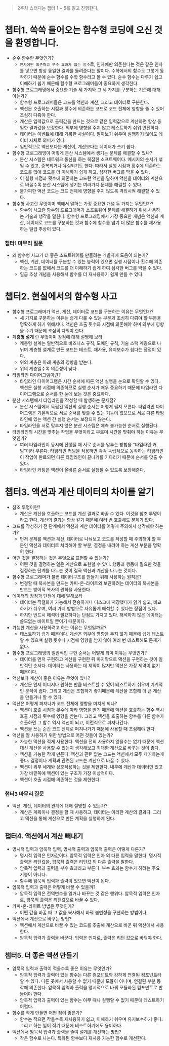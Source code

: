 > 2주차 스터디는 챕터 1 ~ 5를 읽고 진행한다.

# 챕터1. 쏙쏙 들어오는 함수형 코딩에 오신 것을 환영합니다.

- 순수 함수란 무엇인가?
  - `인자에만 의존하고 부수 효과가 없는 함수`로, 인자에만 의존한다는 것은 같은 인자를 넣으면 항상 동일한 결과를 돌려준다는 말이다. 수학에서의 함수도 그렇게 동작하기 때문에 순수 함수를 수학 함수라고 볼 수 있다. 순수 함수는 다루기 쉽고 이해하기 쉽기 때문에 함수형 프로그래머들이 중요하게 생각한다.
- 함수형 프로그래밍에서 중요한 기술 세 가지와 그 세 가지를 구분하는 기준에 대해 아는가?
  - 함수형 프로그래머들은 코드를 액션과 계산, 그리고 데이터로 구분한다.
  - 액션은 호출하는 시점과 횟수에 의존하는 코드로 코드 전체에 영향을 줄 수 있어 조심히 다뤄야 한다.
  - 계산은 입력값으로 출력값을 만드는 것으로 같은 입력값으로 계산하면 항상 동일한 결과값을 보장한다. 외부에 영향을 주지 않고 테스트하기 쉬워 안전하다.
  - 데이터는 이벤트에 대해 기록한 사실이다. 알아보기 쉬우며 실행하지 않아도 데이터 자체로 의미가 있다.
  - 일반적으로 액션보다는 계산이, 계산보다는 데이터가 쓰기 쉽다.
- 함수형 프로그래밍이 어떻게 분산 시스템에서 생기는 문제를 해결할 수 있나?
  - 분산 시스템은 네트워크 통신을 하는 복잡한 소프트웨어다. 메시지의 순서가 섞일 수 있고, 중복되거나 유실되기도 한다. 따라서 실행 시점과 횟수에 의존하는 코드를 없애 코드를 더 이해하기 쉽게 하고, 심각한 버그를 막을 수 있다.
  - 이 실행 시점과 횟수에 의존하는 코드란 액션을 말하며 액션을 데이터와 계산으로 바꿀수록 분산 시스템에 생기는 여러가지 문제를 해결할 수 있다.
  - 불가피한 액션 코드는 코드 전체에 영향을 주지 않도록 격리시켜 해결할 수 있다.
- 함수형 사고란 무엇이며 책에서 말하는 가장 중요한 개념 두 가지는 무엇인가?
  - 함수형 사고란 함수형 프로그래머가 소프트웨어 문제를 해결하기 위해 사용하는 기술과 생각을 말한다. 함수형 프로그래밍에서 가장 중요한 개념은 액션과 계산, 데이터로 코드를 구분하는 것과 함수에 함수를 넘겨 더 많은 함수를 재사용하는 일급 추상이 있다.

### 챕터1 마무리 질문

- 왜 함수형 사고가 더 좋은 소프트웨어를 만들려는 개발자에 도움이 되는가?
  - 액션, 계산, 데이터를 구분할 수 있는 능력이 있으면 실행 시점이나 횟수에 의존하는 코드를 없애서 코드를 더 이해하기 쉽게 하여 심각한 버그를 막을 수 있다.
  - 일급 추상 개념을 사용해서 함수를 더 재사용하기 쉽게 만들 수 있다.

# 챕터2. 현실에서의 함수형 사고

- 함수형 프로그래머가 액션, 계산, 데이터로 코드를 구분하는 이유는 무엇인가?
  - 세 가지로 구분하는 이유는 쉽게 다룰 수 있는 부분과 조심히 다뤄야 할 부분을 명확하게 하기 위해서다. 액션은 호출 횟수와 시점에 의존해야 하며 외부에 영향을 주기 때문에 조심히 다뤄야 한다.
- **계층형 설계** 란 무엇이며 장점에 대해 설명해 보라
  - 계층형 설계는 일반적으로 비즈니스 규칙, 도메인 규칙, 기술 스택 계층으로 나뉘며 계층형 설계로 만든 코드는 테스트, 재사용, 유지보수가 쉽다는 장점이 있다.
  - 위의 계층은 아래 계층의 영향을 받는다.
  - 위의 계층일수록 의존성이 낮다.
- 타임라인 다이어그램이란?
  - 타임라인 다이어그램은 시간 순서에 따른 액션 실행을 눈으로 확인할 수 있다. 액션은 실행 시점에 의존하므로 실행 순서가 매우 중요하기 때문에 타임라인 다이어그램으로 순서를 한 눈에 보는 것은 중요하다.
- 분산 시스템에서 타임라인을 작성할 때 발생하는 문제점?
  - 분산 시스템에서 독립된 액션의 실행 순서는 어떻게 될지 모른다. 타임라인 다이어그램은 기본적으로 서로 순서를 맞출 수 있는 기능이 없으므로 서로 다른 타임라인에 있는 액션 간 실행 순서는 보장되지 않는다.
  - 타임라인을 서로 맞추지 않은 분산 시스템은 예측 불가능한 순서로 실행된다.
- 타임라인의 시간을 맞추는 작업을 무엇이라고 부르며 시간을 맞춰야 하는 이유는 무엇인가?
  - 여러 타임라인이 동시에 진행될 때 서로 순서를 맞추는 방법을 "타임라인 커팅"이라 부른다. 타임라인 커팅을 적용하면 각각 독립적으로 동작하는 타임라인이 작업이 완료되면 다른 타임라인이 끝나기를 기다리기 때문에 순서를 맞출 수 있다.
  - 타임라인 커팅은 액션이 올바른 순서로 실행될 수 있도록 보장해준다.

# 챕터3. 액션과 계산 데이터의 차이를 알기

- 참조 투명이란?
  - 계산은 계산을 호출하는 코드를 계산 결과로 바꿀 수 있다. 이것을 참조 투명이라고 한다. 계산의 결과는 항상 같기 때문에 여러 번 호출해도 문제가 없다.
- 코드를 작성하기 전 단계에서 액션과 계산 데이터를 어떻게 주의해서 생각해야 하는가?
  - 먼저 문제를 액션과 계산, 데이터로 나눠보고 코드를 작성할 때 주의해야 할 부분인 액션과 데이터로 처리해야 할 부분, 결정을 내려야 하는 계산 부분을 명확히 한다.
- 어떤 것을 결정하는 것은 무엇으로 표현할 수 있는가?
  - 어떤 것을 결정하는 일은 계산으로 표현할 수 있다. 행동과 행동에 필요한 것을 결정하는 단계를 나누는 것이 결국 액션과 계산을 나누는 것이다.
- 함수형 프로그래머가 불변 데이터구조를 만들기 위해 사용하는 원칙은?
  - 변경할 때 복사본을 만드는 카피-온-라이트와 보관하려는 데이터의 복사본을 만드는 방어적 복사의 원칙을 사용한다.
- 데이터의 장점과 단점에 대해 말해보라
  - 데이터는 직렬화가 가능해서 전송하거나 디스크에 저장했다가 읽기 쉽고, 비교하기가 쉬우며, 여러 가지 방법으로 자유롭게 해석할 수 있다는 장점이 있다.
  - 하지만 반드시 해석이 필요하다는 단점도 가지고 있다. 해석하지 않은 데이터는 쓸모없는 바이트일 뿐이기 때문이다.
- 가능한 계산을 사용하려고 하는 이유는 무엇일까요?
  - 테스트하기 쉽기 때문이다. 계산은 외부에 영향을 주지 않기 때문에 쉽게 테스트할 수 있으며 실행 횟수나 시점에 영향을 받지 않아 여러 번 테스트해도 문제가 없다.
- 함수형 프로그래밍의 일반적인 구현 순서는 어떻게 되며 이유는 무엇인가?
  - 데이터를 먼저 구현하고 계산을 구현한 뒤 마지막으로 액션을 구현하는 것이 일반적인 순서다. 데이터는 사용하는 데 제약이 많지만 액션은 가장 제약이 없기 때문이다.
- 액션보다 계산이 좋은 이유는 무엇이 있나?
  - 계산은 언제 어디서나 원하는 만큼 테스트할 수 있어 테스트하기 쉬우며 기계적인 분석이 쉽다. 그리고 계산은 조합하기 좋기때문에 계산을 조합해 더 큰 계산을 만들거나 할 수 있다.
- 액션은 어떻게 퍼져나가 코드 전체에 영향을 미치게 되나?
  - 액션이 호출 시점과 횟수에 따라 영향을 받기 때문에 액션을 호출하는 함수 역시 호출 시점과 횟수에 영향을 받는다. 그리고 액션을 호출하는 함수를 다른 함수가 호출하면 그 함수 역시 액션이 되고, 이런식으로 퍼져나간다.
  - 액션을 쓰는 순간 코드 전체로 퍼져나가기 때문에 사용할 때 조심해야 한다.
- 액션을 잘 사용하기 위한 방법으로 어떤 것들이 있는가?
  - 가능한 액션을 적게 사용한다. 액션을 전혀 사용하지 않을수는 없기 때문에 액션 대신 계산을 사용할 수 있는지 생각해보고 최대한 계산으로 바꾸는 것이 좋다.
  - 액션을 가능한 작게 만든다. 액션과 관련 없는 코드는 액션에서 모두 제거하는게 좋다. 결정이나 계획과 관련된 코드는 계산으로 바꿀 수 있다.
  - 액션이 외부 세계와 상호작용하는 것을 제한한다. 내부에 계산과 데이터만 있고 가장 바깥쪽에 액션이 있는 구조가 가장 이상적이다.
  - 액션이 호출 시점에 의존하는 것을 제한한다.

### 챕터3 마무리 질문

- 액션, 계산, 데이터의 관계에 대해 설명할 수 있는가?
  - 계산은 계획이나 결정을 할 때 사용하고, 데이터는 이러한 계산의 결과다. 그리고 액션을 통해 계산으로 만든 계획을 실행하게 된다.

## 챕터4. 액션에서 계산 빼내기

- 명시적 입력과 암묵적 입력, 명시적 출력과 암묵적 출력은 어떻게 다른가?
  - 명시적 입력은 인자값이다. 암묵적 입력은 인자 외 다른 입력을 말한다. 명시적 출력은 리턴값을, 압묵적 출력은 리턴값 외 다른 출력을 말한다.
  - 암묵적 입력과 출력을 부수 효과라고 부른다. 부수 효과는 함수가 하려는 주요 기능이 아니다.
  - 함수에 암묵적 입력과 출력이 있으면 액션이 된다.
- 암묵적 입력과 출력은 어떻게 바꿀 수 있을까?
  - 암묵적 입력은 전역변수를 읽거나 바꾸는 것 같은 행위다. 암묵적 입력은 인자로, 암묵적 출력은 리턴값으로 바꿀 수 있다.
- 카피-온-라이트 방법은 무엇인가?
  - 어떤 값을 바꿀 때 그 값을 복사해서 바꿔 불변성을 구현하는 방법이다.
- 액션에서 계산으로 바꾸는 방법?
  - 액션에서 계산으로 바꿀 수 있는 코드를 추출해 계산으로 바꾼 뒤 액션에서 사용한다.
  - 암묵적 입력과 출력을 바꾼다. 입력은 인자로, 출력은 리턴 값으로 바꿔야 한다.

## 챕터5. 더 좋은 액션 만들기

- 암묵적 입력과 출력이 적을수록 좋은 이유는 무엇인가?
  - 암묵적 입력과 출력이 있는 함수는 다른 컴포넌트와 강하게 연결된 컴포넌트라 할 수 있다. 다른 곳에서 사용할 수 없기 때문에 모듈이 아니며, 연결된 부분 동작에 의존한다. 암묵적 입력과 출력을 명시적으로 바꿔 모듈화된 컴포넌트로 만들어야 한다.
  - 암묵적 입력과 출력이 있는 함수는 아무 때나 실행할 수 없기 때문에 테스트하기 어렵다.
- 함수를 작게 만들면 어떤 점이 좋은가?
  - 함수는 작으면 작을수록 재사용하기 쉽고, 이해하기 쉬우며 유지보수하기 좋다. 그리고 하는 일이 적기 때문에 테스트하기에도 용이하다.
- 액션에서 암묵적 입력과 출력을 줄여 설계를 개선하는 방법?
  - 작은 함수로 나눈다. 특화된 함수보다 재사용 가능한 함수로 개선한다.

